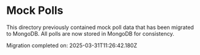 # Mock Polls

This directory previously contained mock poll data that has been migrated to MongoDB.
All polls are now stored in MongoDB for consistency.

Migration completed on: 2025-03-31T11:26:42.180Z
